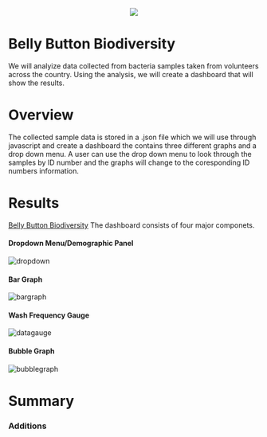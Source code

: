 <p align="center">
<img src="https://user-images.githubusercontent.com/74840026/133005421-01b42c03-d4c7-4f7e-b7e0-4db603d10c30.png">                                                                  
</p>   
                                                                                                                  
# Belly Button Biodiversity
We will analyize data collected from bacteria samples taken from volunteers across the country. Using the analysis, we will create a dashboard that will show the results.

# Overview
The collected sample data is stored in a .json file which we will use through javascript and create a dashboard the contains three different graphs and a drop down menu.  A user can use the drop down menu to look through the samples by ID number and the graphs will change to the coresponding ID numbers information.

# Results
[Belly Button Biodiversity](https://boyerjason700.github.io/Belly_Button_Biodiversity/)
The dashboard consists of four major componets.
#### Dropdown Menu/Demographic Panel
![dropdown](https://user-images.githubusercontent.com/74840026/133005707-a730469b-27bf-4cde-8f54-f964738af546.PNG)
#### Bar Graph
![bargraph](https://user-images.githubusercontent.com/74840026/133005715-a1769bff-334f-4fac-9511-3a770a17bd3d.PNG)
#### Wash Frequency Gauge
![datagauge](https://user-images.githubusercontent.com/74840026/133005723-2c98566d-3dbb-49ea-a7b4-b928ceccd08e.PNG)
#### Bubble Graph
![bubblegraph](https://user-images.githubusercontent.com/74840026/133005726-f22a9027-4bc7-48f1-a32e-da6c1be9b59b.PNG)

# Summary

### Additions


